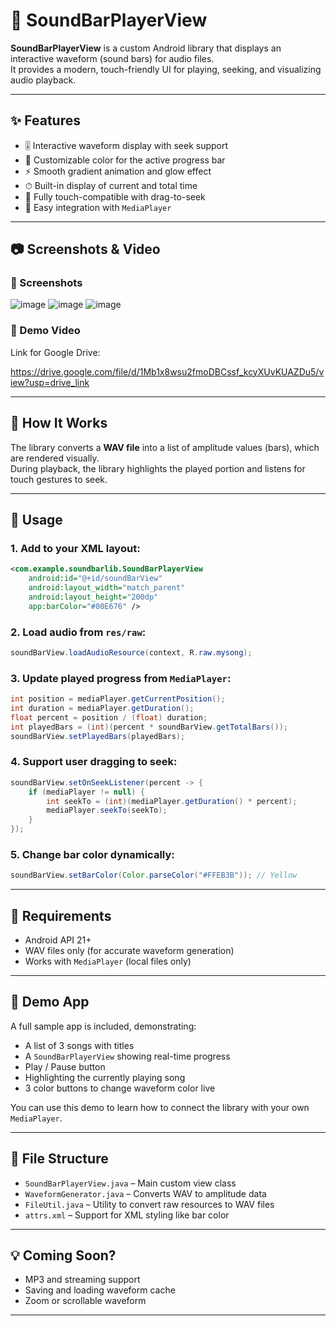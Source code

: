 
# 🎵 SoundBarPlayerView

**SoundBarPlayerView** is a custom Android library that displays an interactive waveform (sound bars) for audio files.  
It provides a modern, touch-friendly UI for playing, seeking, and visualizing audio playback.

---

## ✨ Features

- 🎚 Interactive waveform display with seek support  
- 🌈 Customizable color for the active progress bar  
- ⚡ Smooth gradient animation and glow effect  
- ⏱ Built-in display of current and total time  
- 📱 Fully touch-compatible with drag-to-seek  
- 🔌 Easy integration with `MediaPlayer`

---

## 📷 Screenshots & Video

### 📸 Screenshots
![image](https://github.com/user-attachments/assets/988f507d-c07d-4b25-a2d0-1820576cd33a)
![image](https://github.com/user-attachments/assets/08fb1abf-b96f-48a2-b8ba-b906e13f6dfd)
![image](https://github.com/user-attachments/assets/7108ad7d-ed95-4092-8c5a-a1e6ae3e8367)



### 🎥 Demo Video
Link for Google Drive:

https://drive.google.com/file/d/1Mb1x8wsu2fmoDBCssf_kcyXUvKUAZDu5/view?usp=drive_link

---

## 🧩 How It Works

The library converts a **WAV file** into a list of amplitude values (bars), which are rendered visually.  
During playback, the library highlights the played portion and listens for touch gestures to seek.

---

## 📲 Usage

### 1. Add to your XML layout:

```xml
<com.example.soundbarlib.SoundBarPlayerView
    android:id="@+id/soundBarView"
    android:layout_width="match_parent"
    android:layout_height="200dp"
    app:barColor="#00E676" />
```

### 2. Load audio from `res/raw`:

```java
soundBarView.loadAudioResource(context, R.raw.mysong);
```

### 3. Update played progress from `MediaPlayer`:

```java
int position = mediaPlayer.getCurrentPosition();
int duration = mediaPlayer.getDuration();
float percent = position / (float) duration;
int playedBars = (int)(percent * soundBarView.getTotalBars());
soundBarView.setPlayedBars(playedBars);
```

### 4. Support user dragging to seek:

```java
soundBarView.setOnSeekListener(percent -> {
    if (mediaPlayer != null) {
        int seekTo = (int)(mediaPlayer.getDuration() * percent);
        mediaPlayer.seekTo(seekTo);
    }
});
```

### 5. Change bar color dynamically:

```java
soundBarView.setBarColor(Color.parseColor("#FFEB3B")); // Yellow
```

---

## 🧪 Requirements

- Android API 21+
- WAV files only (for accurate waveform generation)
- Works with `MediaPlayer` (local files only)

---

## 📱 Demo App

A full sample app is included, demonstrating:

- A list of 3 songs with titles  
- A `SoundBarPlayerView` showing real-time progress  
- Play / Pause button  
- Highlighting the currently playing song  
- 3 color buttons to change waveform color live  

You can use this demo to learn how to connect the library with your own `MediaPlayer`.

---

## 📁 File Structure

- `SoundBarPlayerView.java` – Main custom view class  
- `WaveformGenerator.java` – Converts WAV to amplitude data  
- `FileUtil.java` – Utility to convert raw resources to WAV files  
- `attrs.xml` – Support for XML styling like bar color

---

## 💡 Coming Soon?

- MP3 and streaming support  
- Saving and loading waveform cache  
- Zoom or scrollable waveform

---


